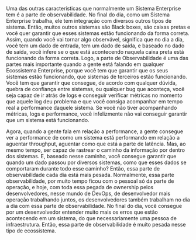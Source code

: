 Uma das outras características que normalmente um Sistema Enterprise tem é a parte de observabilidade. No final do dia, como um Sistema Enterprise trabalha, ele tem integração com diversos outros tipos de sistema. Então, muitos outros sistemas são Black boxes, são caixas pretas e você quer garantir que esses sistemas estão funcionando da forma correta. Assim, quando você vai tornar algo observável, significa que no dia a dia, você tem um dado de entrada, tem um dado de saída, e baseado no dado de saída, você infere se o que está acontecendo naquela caixa preta está funcionando da forma correta. Logo, a parte de Observabilidade é uma das partes mais importante quando a gente está falando em qualquer Ecossistema Enterprise, porque você tem que garantir que os seus sistemas estão funcionando, que sistemas de terceiros estão funcionando. Você tem que garantir que consegue, de acordo com qualquer dúvida, quebra de confiança entre sistemas, ou qualquer bug que aconteça, você seja capaz de ir atrás de logs e conseguir verificar métricas no momento que aquele log deu problema e que você consiga acompanhar em tempo real a performance daquele sistema. Se você não tiver acompanhando métricas, logs e performance, você infelizmente não vai conseguir garantir que um sistema está funcionando.

 

Agora, quando a gente fala em relação a performance, a gente consegue ver a performance de como um sistema está performando em relação a aguentar throughput, aguentar como que está a parte de latência. Mas, ao mesmo tempo, ser capaz de rastrear o caminho da informação por dentro dos sistemas. E, baseado nesse caminho, você consegue garantir que quando um dado passou por diversos sistemas, como que esses dados se comportaram durante todo esse caminho? Então, essa parte de observabilidade cada dia está mais pesada. Normalmente, essa parte observabilidade, por muito tempo ficou com o pessoal só da parte de operação, e hoje, com toda essa pegada de ownership pelos desenvolvedores, nesse mundo de DevOps, de desenvolvedor mais operação trabalhando juntos, os desenvolvedores também trabalham no dia a dia com essa parte de observabilidade. No final do dia, você consegue por um desenvolvedor entender muito mais os erros que estão acontecendo em um sistema, do que necessariamente uma pessoa de infraestrutura. Então, essa parte de observabilidade é muito pesada nesse tipo de ecossistema.